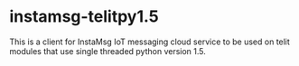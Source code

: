 instamsg-telitpy1.5
===================

This is a client for InstaMsg IoT messaging cloud service to be used on telit modules that use single threaded python version 1.5.
